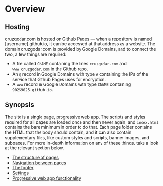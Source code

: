 # Overview



## Hosting

cruzgodar\.com is hosted on Github Pages — when a repository is named [username].github.io, it can be accessed at that address as a website. The domain cruzgodar\.com is provided by Google Domains, and to connect the two, a few things are required:

- A file called `CNAME` containing the lines `cruzgodar.com` and `www.cruzgodar.com` in the Github repo.
- An `@` record in Google Domains with type `A` containing the IPs of the service that Github Pages uses for encryption.
- A `www` record in Google Domains with type `CNAME` containing `90259025.github.io`.



## Synopsis

The site is a single page, progressive web app. The scripts and styles required for all pages are loaded once and then never again, and `index.html` contains the bare minimum in order to do that. Each page folder contains the HTML that the body should contain, and it can also contain supplementary files, like custom styles and scripts, banner images, and subpages. For more in-depth information on any of these things, take a look at the relevant section below.

- [The structure of pages](https://github.com/90259025/90259025.github.io/blob/master/docs/page-structure.md)
- [Navigation between pages](https://github.com/90259025/90259025.github.io/blob/master/docs/navigation.md)
- [The footer](https://github.com/90259025/90259025.github.io/blob/master/docs/footer.md)
- [Settings](https://github.com/90259025/90259025.github.io/blob/master/docs/settings.md)
- [Progressive web app functionality](https://github.com/90259025/90259025.github.io/blob/master/docs/pwa.md)